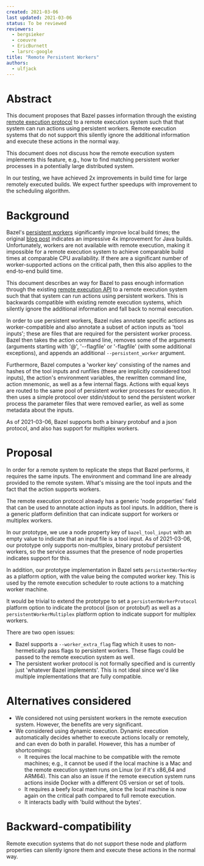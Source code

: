 ```yaml
---
created: 2021-03-06
last updated: 2021-03-06
status: To be reviewed
reviewers:
  - bergsieker
  - coeuvre
  - EricBurnett
  - larsrc-google
title: "Remote Persistent Workers"
authors:
  - ulfjack
---
```


# Abstract

This document proposes that Bazel passes information through the existing
[remote execution protocol](https://github.com/bazelbuild/remote-apis) to a
remote execution system such that that system can run actions using persistent
workers. Remote execution systems that do not support this silently ignore the
additional information and execute these actions in the normal way.

This document does not discuss how the remote execution system implements this
feature, e.g., how to find matching persistent worker processes in a potentially
large distributed system.

In our testing, we have achieved 2x improvements in build time for large
remotely executed builds. We expect further speedups with improvement to the
scheduling algorithm.

# Background

Bazel's
[persistent workers](https://github.com/bazelbuild/bazel/blob/master/site/docs/persistent-workers.md)
significantly improve local build times; the original
[blog post](https://blog.bazel.build/2015/12/10/java-workers.html) indicates an
impressive 4x improvement for Java builds. Unfortunately, workers are not
available with remote execution, making it impossible for a remote execution
system to achieve comparable build times at comparable CPU availability. If
there are a significant number of worker-supported actions on the critical path,
then this also applies to the end-to-end build time.

This document describes an way for Bazel to pass enough information through the
existing [remote execution API](https://github.com/bazelbuild/remote-apis) to a
remote execution system such that that system can run actions using persistent
workers. This is backwards compatible with existing remote execution systems,
which silently ignore the additional information and fall back to normal
execution.

In order to use persistent workers, Bazel rules annotate specific actions as 
worker-compatible and also annotate a subset of action inputs as 'tool inputs';
these are files that are required for the persistent worker process. Bazel then
takes the action command line, removes some of the arguments (arguments starting
with '@', '--flagfile' or '-flagfile' (with some additional exceptions), and
appends an additional `--persistent_worker` argument.

Furthermore, Bazel computes a 'worker key' consisting of the names and hashes of
the tool inputs and runfiles (these are implicitly considered tool inputs), the
action's environment variables, the rewritten command line, action mnemonic, as
well as a few internal flags. Actions with equal keys are routed to the same
pool of persistent worker processes for execution. It then uses a simple
protocol over stdin/stdout to send the persistent worker process the parameter
files that were removed earlier, as well as some metadata about the inputs.

As of 2021-03-06, Bazel supports both a binary protobuf and a json protocol, and
also has support for multiplex workers.

# Proposal

In order for a remote system to replicate the steps that Bazel performs, it
requires the same inputs. The environment and command line are already provided
to the remote system. What's missing are the tool inputs and the fact that the
action supports workers.

The remote execution protocol already has a generic 'node properties' field that
can be used to annotate action inputs as tool inputs. In addition, there is a
generic platform definition that can indicate support for workers or multiplex
workers.

In our prototype, we use a node property key of `bazel_tool_input` with an empty
value to indicate that an input file is a tool input. As of 2021-03-06, our
prototype only supports non-multiplex, binary protobuf persistent workers, so
the service assumes that the presence of node properties indicates support for
this.

In addition, our prototype implementation in Bazel sets `persistentWorkerKey`
as a platform option, with the value being the computed worker key. This is used
by the remote execution scheduler to route actions to a matching worker machine.

It would be trivial to extend the prototype to set a `persistentWorkerProtocol`
platform option to indicate the protocol (json or protobuf) as well as a
`persistentWorkerMultiplex` platform option to indicate support for multiplex
workers.

There are two open issues:
- Bazel supports a `--worker_extra_flag` flag which it uses to non-hermetically
  pass flags to persistent workers. These flags could be passed to the remote
  execution system as well.
- The persistent worker protocol is not formally specified and is currently just
  'whatever Bazel implements'. This is not ideal since we'd like multiple
  implementations that are fully compatible.

# Alternatives considered

- We considered not using persistent workers in the remote execution system.
  However, the benefits are very significant.
- We considered using dynamic execution. Dynamic execution automatically decides
  whether to execute actions locally or remotely, and can even do both in
  parallel. However, this has a number of shortcomings:
  - It requires the local machine to be compatible with the remote machines;
    e.g., it cannot be used if the local machine is a Mac and the remote
    execution system runs on Linux (or if it's x86_64 and ARM64). This can also
    an issue if the remote execution system runs actions inside Docker with a
    different OS version or set of tools.
  - It requires a beefy local machine, since the local machine is now again on
    the critical path compared to full remote execution.
  - It interacts badly with 'build without the bytes'.

# Backward-compatibility

Remote execution systems that do not support these node and platform properties
can silently ignore them and execute these actions in the normal way.
